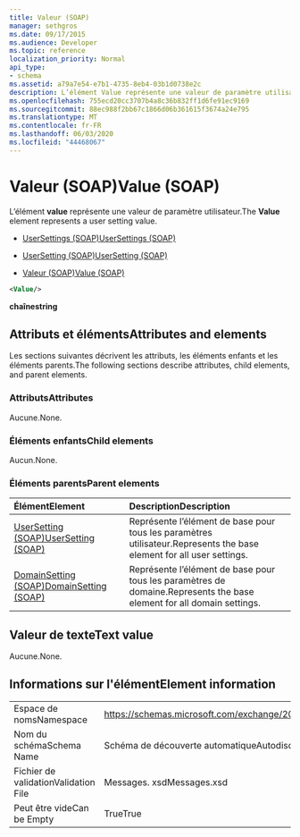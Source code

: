 ```yaml
---
title: Valeur (SOAP)
manager: sethgros
ms.date: 09/17/2015
ms.audience: Developer
ms.topic: reference
localization_priority: Normal
api_type:
- schema
ms.assetid: a79a7e54-e7b1-4735-8eb4-03b1d0738e2c
description: L’élément Value représente une valeur de paramètre utilisateur.
ms.openlocfilehash: 755ecd20cc3707b4a8c36b832ff1d6fe91ec9169
ms.sourcegitcommit: 88ec988f2bb67c1866d06b361615f3674a24e795
ms.translationtype: MT
ms.contentlocale: fr-FR
ms.lasthandoff: 06/03/2020
ms.locfileid: "44468067"
---
```

# <a name="value-soap"></a><span data-ttu-id="05358-103">Valeur (SOAP)</span><span class="sxs-lookup"><span data-stu-id="05358-103">Value (SOAP)</span></span>

<span data-ttu-id="05358-104">L’élément **value** représente une valeur de paramètre utilisateur.</span><span class="sxs-lookup"><span data-stu-id="05358-104">The **Value** element represents a user setting value.</span></span> 
  
- [<span data-ttu-id="05358-105">UserSettings (SOAP)</span><span class="sxs-lookup"><span data-stu-id="05358-105">UserSettings (SOAP)</span></span>](usersettings-soap.md)
  
- [<span data-ttu-id="05358-106">UserSetting (SOAP)</span><span class="sxs-lookup"><span data-stu-id="05358-106">UserSetting (SOAP)</span></span>](usersetting-soap.md)
  
- [<span data-ttu-id="05358-107">Valeur (SOAP)</span><span class="sxs-lookup"><span data-stu-id="05358-107">Value (SOAP)</span></span>](value-soap.md)
  
```XML
<Value/>
```

<span data-ttu-id="05358-108">**chaîne**</span><span class="sxs-lookup"><span data-stu-id="05358-108">**string**</span></span>

## <a name="attributes-and-elements"></a><span data-ttu-id="05358-109">Attributs et éléments</span><span class="sxs-lookup"><span data-stu-id="05358-109">Attributes and elements</span></span>

<span data-ttu-id="05358-110">Les sections suivantes décrivent les attributs, les éléments enfants et les éléments parents.</span><span class="sxs-lookup"><span data-stu-id="05358-110">The following sections describe attributes, child elements, and parent elements.</span></span>
  
### <a name="attributes"></a><span data-ttu-id="05358-111">Attributs</span><span class="sxs-lookup"><span data-stu-id="05358-111">Attributes</span></span>

<span data-ttu-id="05358-112">Aucune.</span><span class="sxs-lookup"><span data-stu-id="05358-112">None.</span></span>
  
### <a name="child-elements"></a><span data-ttu-id="05358-113">Éléments enfants</span><span class="sxs-lookup"><span data-stu-id="05358-113">Child elements</span></span>

<span data-ttu-id="05358-114">Aucun.</span><span class="sxs-lookup"><span data-stu-id="05358-114">None.</span></span>
  
### <a name="parent-elements"></a><span data-ttu-id="05358-115">Éléments parents</span><span class="sxs-lookup"><span data-stu-id="05358-115">Parent elements</span></span>

|<span data-ttu-id="05358-116">**Élément**</span><span class="sxs-lookup"><span data-stu-id="05358-116">**Element**</span></span>|<span data-ttu-id="05358-117">**Description**</span><span class="sxs-lookup"><span data-stu-id="05358-117">**Description**</span></span>|
|:-----|:-----|
|[<span data-ttu-id="05358-118">UserSetting (SOAP)</span><span class="sxs-lookup"><span data-stu-id="05358-118">UserSetting (SOAP)</span></span>](usersetting-soap.md) <br/> |<span data-ttu-id="05358-119">Représente l’élément de base pour tous les paramètres utilisateur.</span><span class="sxs-lookup"><span data-stu-id="05358-119">Represents the base element for all user settings.</span></span>  <br/> |
|[<span data-ttu-id="05358-120">DomainSetting (SOAP)</span><span class="sxs-lookup"><span data-stu-id="05358-120">DomainSetting (SOAP)</span></span>](domainsetting-soap.md) <br/> |<span data-ttu-id="05358-121">Représente l’élément de base pour tous les paramètres de domaine.</span><span class="sxs-lookup"><span data-stu-id="05358-121">Represents the base element for all domain settings.</span></span>  <br/> |
   
## <a name="text-value"></a><span data-ttu-id="05358-122">Valeur de texte</span><span class="sxs-lookup"><span data-stu-id="05358-122">Text value</span></span>

<span data-ttu-id="05358-123">Aucune.</span><span class="sxs-lookup"><span data-stu-id="05358-123">None.</span></span>
  
## <a name="element-information"></a><span data-ttu-id="05358-124">Informations sur l'élément</span><span class="sxs-lookup"><span data-stu-id="05358-124">Element information</span></span>

|||
|:-----|:-----|
|<span data-ttu-id="05358-125">Espace de noms</span><span class="sxs-lookup"><span data-stu-id="05358-125">Namespace</span></span>  <br/> |https://schemas.microsoft.com/exchange/2010/Autodiscover  <br/> |
|<span data-ttu-id="05358-126">Nom du schéma</span><span class="sxs-lookup"><span data-stu-id="05358-126">Schema Name</span></span>  <br/> |<span data-ttu-id="05358-127">Schéma de découverte automatique</span><span class="sxs-lookup"><span data-stu-id="05358-127">Autodiscover schema</span></span>  <br/> |
|<span data-ttu-id="05358-128">Fichier de validation</span><span class="sxs-lookup"><span data-stu-id="05358-128">Validation File</span></span>  <br/> |<span data-ttu-id="05358-129">Messages. xsd</span><span class="sxs-lookup"><span data-stu-id="05358-129">Messages.xsd</span></span>  <br/> |
|<span data-ttu-id="05358-130">Peut être vide</span><span class="sxs-lookup"><span data-stu-id="05358-130">Can be Empty</span></span>  <br/> |<span data-ttu-id="05358-131">True</span><span class="sxs-lookup"><span data-stu-id="05358-131">True</span></span>  <br/> |
   

